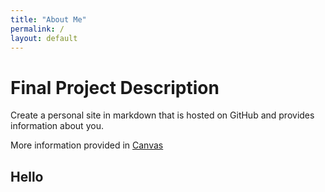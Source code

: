 ```yaml
---
title: "About Me"
permalink: /
layout: default
---
```


# Final Project Description

Create a personal site in markdown that is hosted on GitHub and provides information about you.

More information provided in [Canvas](https://umsystem.instructure.com/courses/114929/assignments/1493477?module_item_id=5137247)

## Hello

